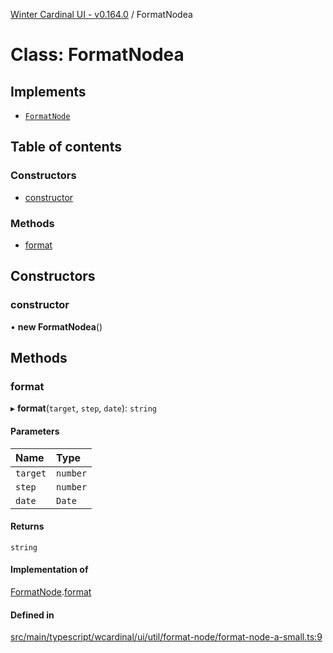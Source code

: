 [Winter Cardinal UI - v0.164.0](../index.md) / FormatNodea

# Class: FormatNodea

## Implements

- [`FormatNode`](../interfaces/FormatNode.md)

## Table of contents

### Constructors

- [constructor](FormatNodea.md#constructor)

### Methods

- [format](FormatNodea.md#format)

## Constructors

### constructor

• **new FormatNodea**()

## Methods

### format

▸ **format**(`target`, `step`, `date`): `string`

#### Parameters

| Name | Type |
| :------ | :------ |
| `target` | `number` |
| `step` | `number` |
| `date` | `Date` |

#### Returns

`string`

#### Implementation of

[FormatNode](../interfaces/FormatNode.md).[format](../interfaces/FormatNode.md#format)

#### Defined in

[src/main/typescript/wcardinal/ui/util/format-node/format-node-a-small.ts:9](https://github.com/winter-cardinal/winter-cardinal-ui/blob/v0.164.0/src/main/typescript/wcardinal/ui/util/format-node/format-node-a-small.ts#L9)
